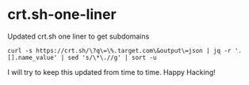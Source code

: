 # crt.sh-one-liner
Updated crt.sh one liner to get subdomains

  `curl -s https://crt.sh/\?q\=\%.target.com\&output\=json | jq -r '.[].name_value' | sed 's/\*\.//g' | sort -u`
  
I will try to keep this updated from time to time.
Happy Hacking!

